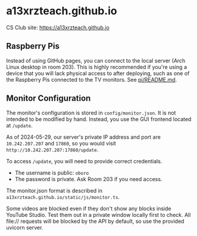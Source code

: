# a13xrzteach.github.io
CS Club site: https://a13xrzteach.github.io

## Raspberry Pis
Instead of using GitHub pages, you can connect to the local server (Arch Linux
desktop in room 203). This is highly recommended if you're using a device that
you will lack physical access to after deploying, such as one of the Raspberry
Pis connected to the TV monitors. See
[pi/README.md](https://github.com/a13xrzteach/a13xrzteach.github.io/blob/main/pi/README.md).

## Monitor Configuration
The monitor's configuration is stored in ``config/monitor.json``. It is not intended
to be modified by hand. Instead, you use the GUI frontend located at ``/update``.

As of 2024-05-29, our server's private IP address and port are
``10.242.207.207`` and ``17860``, so you would visit
``http://10.242.207.207:17860/update``.

To access ``/update``, you will need to provide correct credentials.
- The username is public: ``oboro``
- The password is private. Ask Room 203 if you need access.

The monitor.json format is described in ``a13xrzteach.github.io/static/js/monitor.ts``.

Some videos are blocked even if they don't show any blocks inside YouTube
Studio. Test them out in a private window locally first to check. All file://
requests will be blocked by the API by default, so use the provided uvicorn
server.
